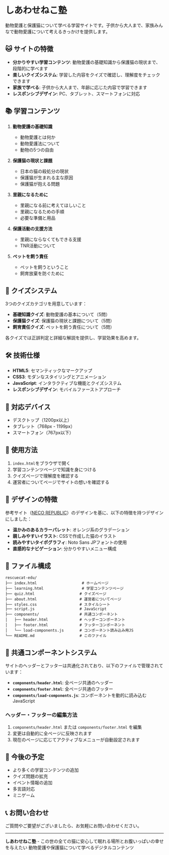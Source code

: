 # しあわせねこ塾

動物愛護と保護猫について学べる学習サイトです。子供から大人まで、家族みんなで動物愛護について考えるきっかけを提供します。

## 🐱 サイトの特徴

- **分かりやすい学習コンテンツ**: 動物愛護の基礎知識から保護猫の現状まで、段階的に学べます
- **楽しいクイズシステム**: 学習した内容をクイズで確認し、理解度をチェックできます
- **家族で学べる**: 子供から大人まで、年齢に応じた内容で学習できます
- **レスポンシブデザイン**: PC、タブレット、スマートフォンに対応

## 📚 学習コンテンツ

1. **動物愛護の基礎知識**
   - 動物愛護とは何か
   - 動物愛護法について
   - 動物の5つの自由

2. **保護猫の現状と課題**
   - 日本の猫の殺処分の現状
   - 保護猫が生まれる主な原因
   - 保護猫が抱える問題

3. **里親になるために**
   - 里親になる前に考えてほしいこと
   - 里親になるための手順
   - 必要な準備と用品

4. **保護活動の支援方法**
   - 里親にならなくてもできる支援
   - TNR活動について

5. **ペットを飼う責任**
   - ペットを飼うということ
   - 飼育放棄を防ぐために

## 🎯 クイズシステム

3つのクイズカテゴリを用意しています：

- **基礎知識クイズ**: 動物愛護の基本について（5問）
- **保護猫クイズ**: 保護猫の現状と課題について（5問）
- **飼育責任クイズ**: ペットを飼う責任について（5問）

各クイズでは正誤判定と詳細な解説を提供し、学習効果を高めます。

## 🛠️ 技術仕様

- **HTML5**: セマンティックなマークアップ
- **CSS3**: モダンなスタイリングとアニメーション
- **JavaScript**: インタラクティブな機能とクイズシステム
- **レスポンシブデザイン**: モバイルファーストアプローチ

## 📱 対応デバイス

- デスクトップ（1200px以上）
- タブレット（768px - 1199px）
- スマートフォン（767px以下）

## 🚀 使用方法

1. `index.html`をブラウザで開く
2. 学習コンテンツページで知識を身につける
3. クイズページで理解度を確認する
4. 運営者についてページでサイトの想いを確認する

## 🎨 デザインの特徴

参考サイト（[NECO REPUBLIC](https://www.neco-republic.jp/)）のデザインを基に、以下の特徴を持つデザインにしました：

- **温かみのあるカラーパレット**: オレンジ系のグラデーション
- **親しみやすいイラスト**: CSSで作成した猫のイラスト
- **読みやすいタイポグラフィ**: Noto Sans JPフォントの使用
- **直感的なナビゲーション**: 分かりやすいメニュー構成

## 📄 ファイル構成

```
rescuecat-edu/
├── index.html                    # ホームページ
├── learning.html                 # 学習コンテンツページ
├── quiz.html                    # クイズページ
├── about.html                   # 運営者についてページ
├── styles.css                   # スタイルシート
├── script.js                    # JavaScript
├── components/                  # 共通コンポーネント
│   ├── header.html              # ヘッダーコンポーネント
│   ├── footer.html              # フッターコンポーネント
│   └── load-components.js       # コンポーネント読み込み用JS
└── README.md                    # このファイル
```

## 🔧 共通コンポーネントシステム

サイトのヘッダーとフッターは共通化されており、以下のファイルで管理されています：

- **`components/header.html`**: 全ページ共通のヘッダー
- **`components/footer.html`**: 全ページ共通のフッター
- **`components/load-components.js`**: コンポーネントを動的に読み込むJavaScript

### ヘッダー・フッターの編集方法

1. `components/header.html` または `components/footer.html` を編集
2. 変更は自動的に全ページに反映されます
3. 現在のページに応じてアクティブなメニューが自動設定されます

## 🌟 今後の予定

- より多くの学習コンテンツの追加
- クイズ問題の拡充
- イベント情報の追加
- 多言語対応
- ミニゲーム

## 📞 お問い合わせ

ご質問やご要望がございましたら、お気軽にお問い合わせください。

---

**しあわせねこ塾** - この世の全ての猫に安心して眠れる場所とお腹いっぱいの幸せを与えたい
動物愛護や保護猫について学べるデジタルコンテンツ
